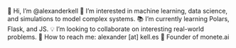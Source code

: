 👋 Hi, I’m @alexanderkell
🤖 I’m interested in machine learning, data science, and simulations to model complex systems.
📚 I’m currently learning Polars, Flask, and JS.
💡 I’m looking to collaborate on interesting real-world problems.
📧 How to reach me: alexander [at] kell.es
🚀 Founder of monete.ai

